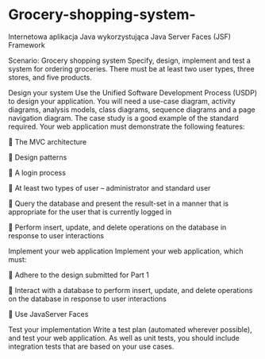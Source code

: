 # Grocery-shopping-system-
Internetowa aplikacja Java wykorzystująca Java Server Faces (JSF) Framework

Scenario: Grocery shopping system
Specify, design, implement and test a system for ordering groceries. There must be at
least two user types, three stores, and five products.

Design your system
Use the Unified Software Development Process (USDP) to design your application. You
will need a use-case diagram, activity diagrams, analysis models, class diagrams,
sequence diagrams and a page navigation diagram. The case study is a good example of
the standard required.
Your web application must demonstrate the following features:

 The MVC architecture

 Design patterns

 A login process

 At least two types of user – administrator and standard user

 Query the database and present the result-set in a manner that is appropriate for
the user that is currently logged in

 Perform insert, update, and delete operations on the database in response to user
interactions

Implement your web application
Implement your web application, which must:

 Adhere to the design submitted for Part 1

 Interact with a database to perform insert, update, and delete operations on the
database in response to user interactions

 Use JavaServer Faces

Test your implementation
Write a test plan (automated wherever possible), and test your web application. As well
as unit tests, you should include integration tests that are based on your use cases.
